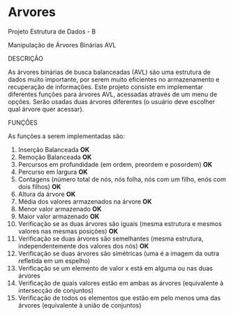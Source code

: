 # Arvores
Projeto Estrutura de Dados - B

Manipulação de Árvores Binárias AVL

DESCRIÇÃO

As árvores binárias de busca balanceadas (AVL) são uma estrutura de dados muito importante, por serem muito eficientes no armazenamento e recuperação de informações.
Este projeto consiste em implementar diferentes funções para árvores AVL, acessadas através de um menu de opções. Serão usadas duas árvores diferentes (o usuário deve escolher qual árvore quer acessar).

FUNÇÔES

As funções a serem implementadas são:

1. Inserção Balanceada **OK**
2. Remoção Balanceada   **OK**
3. Percursos em profundidade (em ordem, preordem e posordem)  **OK**
4. Percurso em largura   **OK**
5. Contagens (número total de nós, nós folha, nós com um filho, enós com dois filhos)  **OK**
6. Altura da árvore   **OK**
7. Média dos valores armazenados na árvore  **OK**
8. Menor valor armazenado   **OK**
9. Maior valor armazenado    **OK**
10. Verificação se as duas árvores são iguais (mesma estrutura e mesmos valores nas mesmas posições)   **OK**
11. Verificação se duas árvores são semelhantes (mesma estrutura, independentemente dos valores dos nós)   **OK**
12. Verificação se duas árvores são simétricas (uma é a imagem da outra refletida em um espelho)
13. Verificação se um elemento de valor x está em alguma ou nas duas árvores
14. Verificação de quais valores estão em ambas as árvores (equivalente à intersecção de conjuntos)
15. Verificação de todos os elementos que estão em pelo menos uma das árvores (equivalente à união de conjuntos)
